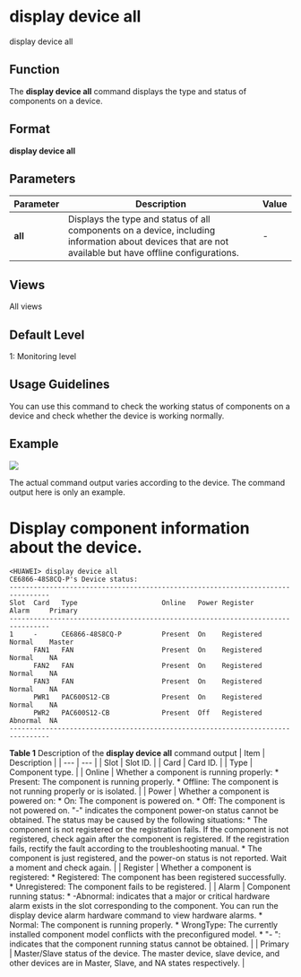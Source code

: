 display device all
==================

display device all

Function
--------



The **display device all** command displays the type and status of components on a device.




Format
------

**display device all**


Parameters
----------

| Parameter | Description | Value |
| --- | --- | --- |
| **all** | Displays the type and status of all components on a device, including information about devices that are not available but have offline configurations. | - |



Views
-----

All views


Default Level
-------------

1: Monitoring level


Usage Guidelines
----------------

You can use this command to check the working status of components on a device and check whether the device is working normally.


Example
-------

![](../public_sys-resources/note_3.0-en-us.png) 

The actual command output varies according to the device. The command output here is only an example.


# Display component information about the device.
```
<HUAWEI> display device all
CE6866-48S8CQ-P's Device status:
--------------------------------------------------------------------------------
Slot  Card   Type                     Online   Power Register     Alarm     Primary        
--------------------------------------------------------------------------------
1     -      CE6866-48S8CQ-P          Present  On    Registered   Normal    Master         
      FAN1   FAN                      Present  On    Registered   Normal    NA             
      FAN2   FAN                      Present  On    Registered   Normal    NA             
      FAN3   FAN                      Present  On    Registered   Normal    NA             
      PWR1   PAC600S12-CB             Present  On    Registered   Normal    NA             
      PWR2   PAC600S12-CB             Present  Off   Registered   Abnormal  NA             
--------------------------------------------------------------------------------

```

**Table 1** Description of the **display device all** command output
| Item | Description |
| --- | --- |
| Slot | Slot ID. |
| Card | Card ID. |
| Type | Component type. |
| Online | Whether a component is running properly:   * Present: The component is running properly. * Offline: The component is not running properly or is isolated. |
| Power | Whether a component is powered on:   * On: The component is powered on. * Off: The component is not powered on.   "-" indicates the component power-on status cannot be obtained. The status may be caused by the following situations:   * The component is not registered or the registration fails. If the component is not registered, check again after the component is registered. If the registration fails, rectify the fault according to the troubleshooting manual. * The component is just registered, and the power-on status is not reported. Wait a moment and check again. |
| Register | Whether a component is registered:   * Registered: The component has been registered successfully. * Unregistered: The component fails to be registered. |
| Alarm | Component running status:   * -Abnormal: indicates that a major or critical hardware alarm exists in the slot corresponding to the component. You can run the display device alarm hardware command to view hardware alarms. * Normal: The component is running properly. * WrongType: The currently installed component model conflicts with the preconfigured model. * "- ": indicates that the component running status cannot be obtained. |
| Primary | Master/Slave status of the device. The master device, slave device, and other devices are in Master, Slave, and NA states respectively. |